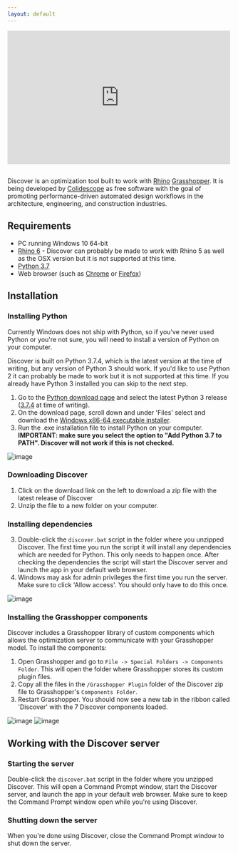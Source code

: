 ```yaml
---
layout: default
---
```


<iframe width="500" height="300" src="https://www.youtube.com/embed/tazRo4mMBm4" frameborder="0" allow="accelerometer; autoplay; encrypted-media; gyroscope; picture-in-picture" allowfullscreen></iframe>

##

Discover is an optimization tool built to work with [Rhino](https://rhino3d.com) [Grasshopper](http://grasshopper3d.com). It is being developed by [Colidescope](https://colidescope.com/) as free software with the goal of promoting performance-driven automated design workflows in the architecture, engineering, and construction industries.

## Requirements

- PC running Windows 10 64-bit
- [Rhino 6](https://www.rhino3d.com/download) - Discover can probably be made to work with Rhino 5 as well as the OSX version but it is not supported at this time.
- [Python 3.7](https://www.python.org/downloads/windows/)
- Web browser (such as [Chrome](https://www.google.com/chrome/b/) or [Firefox](https://www.mozilla.org/en-US/firefox/new/))

## Installation

### Installing Python

Currently Windows does not ship with Python, so if you've never used Python or you're not sure, you will need to install a version of Python on your computer. 

Discover is built on Python 3.7.4, which is the latest version at the time of writing, but any version of Python 3 should work. If you'd like to use Python 2 it can probably be made to work but it is not supported at this time. If you already have Python 3 installed you can skip to the next step.

1. Go to the [Python download page](https://www.python.org/downloads/windows/) and select the latest Python 3 release ([3.7.4](https://www.python.org/downloads/release/python-374/) at time of writing).
2. On the download page, scroll down and under 'Files' select and download the [Windows x86-64 executable installer](https://www.python.org/ftp/python/3.7.4/python-3.7.4-amd64.exe). 
3. Run the .exe installation file to install Python on your computer. **IMPORTANT: make sure you select the option to "Add Python 3.7 to PATH". Discover will not work if this is not checked.**

![image](/assets/img/01.png)
 
### Downloading Discover

1. Click on the download link on the left to download a zip file with the latest release of Discover
2. Unzip the file to a new folder on your computer.

### Installing dependencies

3. Double-click the `discover.bat` script in the folder where you unzipped Discover. The first time you run the script it will install any dependencies which are needed for Python. This only needs to happen once. After checking the dependencies the script will start the Discover server and launch the app in your default web browser.
4. Windows may ask for admin privileges the first time you run the server. Make sure to click 'Allow access'. You should only have to do this once.

![image](/assets/img/02.png)

### Installing the Grasshopper components

Discover includes a Grasshopper library of custom components which allows the optimization server to communicate with your Grasshopper model. To install the components:

1. Open Grasshopper and go to `File -> Special Folders -> Components Folder`. This will open the folder where Grasshopper stores its custom plugin files.
2. Copy all the files in the `/Grasshopper Plugin` folder of the Discover zip file to Grasshopper's `Components Folder`. 
3. Restart Grasshopper. You should now see a new tab in the ribbon called 'Discover' with the 7 Discover components loaded.

![image](/assets/img/03.png)
![image](/assets/img/04.png)

## Working with the Discover server

### Starting the server

Double-click the `discover.bat` script in the folder where you unzipped Discover. This will open a Command Prompt window, start the Discover server, and launch the app in your default web browser. Make sure to keep the Command Prompt window open while you're using Discover.

### Shutting down the server

When you're done using Discover, close the Command Prompt window to shut down the server.

